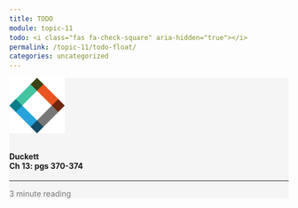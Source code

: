 ```yaml
---
title: TODO
module: topic-11
todo: <i class="fas fa-check-square" aria-hidden="true"></i>
permalink: /topic-11/todo-float/
categories: uncategorized
---
```


<div class="row text-center">
  <div class="col-lg-4">
    <div class="bs-component">
      <div class="list-group">
        <div class="list-group-item" style="background-color: #F5F5F5">
          <img src="../img/hw-icon-duckett.svg" style="max-height: 100px; margin: auto; margin-bottom: 10px;" />
          <h4 class="list-group-item-heading">Duckett<br />Ch 13: pgs 370-374</h4>
          <hr>
          <p class="list-group-item-text" style="color: #777;"><i class="fa fa-clock-o" aria-hidden="true"></i> 3 minute reading</p>
        </div>
      </div>
    </div>
  </div>
</div>

